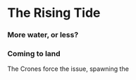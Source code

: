# The Rising Tide

### More water, or less?

### Coming to land

The Crones force the issue, spawning the 